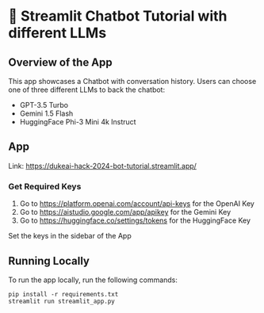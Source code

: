# 🎈 Streamlit Chatbot Tutorial with different LLMs

## Overview of the App

This app showcases a Chatbot with conversation history. Users can choose one of three different LLMs to back the chatbot:

- GPT-3.5 Turbo
- Gemini 1.5 Flash
- HuggingFace Phi-3 Mini 4k Instruct

## App

Link: https://dukeai-hack-2024-bot-tutorial.streamlit.app/

### Get Required Keys

1. Go to https://platform.openai.com/account/api-keys for the OpenAI Key
2. Go to https://aistudio.google.com/app/apikey for the Gemini Key
3. Go to https://huggingface.co/settings/tokens for the HuggingFace Key

Set the keys in the sidebar of the App

## Running Locally

To run the app locally, run the following commands:

```
pip install -r requirements.txt
streamlit run streamlit_app.py
```
